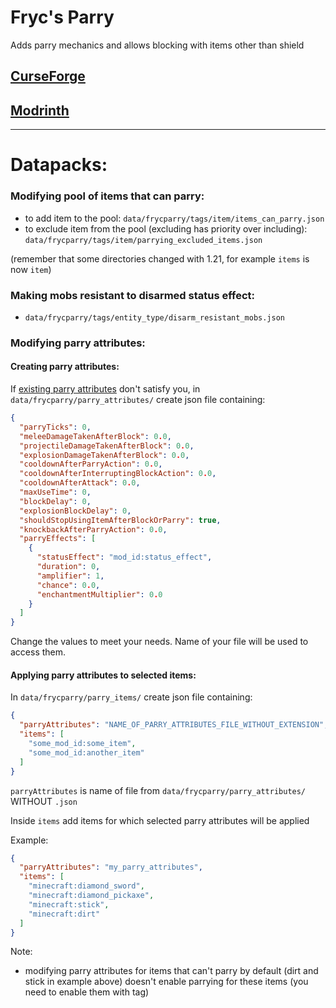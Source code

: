 # Fryc's Parry
Adds parry mechanics and allows blocking with items other than shield


## [CurseForge](https://www.curseforge.com/minecraft/mc-mods/sword-parry)
## [Modrinth](https://modrinth.com/mod/sword-parry)

------------------------------------------------------------------------------------------------------------

# Datapacks:

### Modifying pool of items that can parry:

- to add item to the pool: `data/frycparry/tags/item/items_can_parry.json`
- to exclude item from the pool (excluding has priority over including): `data/frycparry/tags/item/parrying_excluded_items.json`

(remember that some directories changed with 1.21, for example `items` is now `item`)

### Making mobs resistant to disarmed status effect:

- `data/frycparry/tags/entity_type/disarm_resistant_mobs.json`

### Modifying parry attributes:

#### Creating parry attributes:

If [existing parry attributes](https://github.com/Xires87/SwordParry/tree/master/src/main/resources/data/frycparry/parry_attributes) don't satisfy you, in `data/frycparry/parry_attributes/` create json file containing:
```json
{
  "parryTicks": 0,
  "meleeDamageTakenAfterBlock": 0.0,
  "projectileDamageTakenAfterBlock": 0.0,
  "explosionDamageTakenAfterBlock": 0.0,
  "cooldownAfterParryAction": 0.0,
  "cooldownAfterInterruptingBlockAction": 0.0,
  "cooldownAfterAttack": 0.0,
  "maxUseTime": 0,
  "blockDelay": 0,
  "explosionBlockDelay": 0,
  "shouldStopUsingItemAfterBlockOrParry": true,
  "knockbackAfterParryAction": 0.0,
  "parryEffects": [
    {
      "statusEffect": "mod_id:status_effect",
      "duration": 0,
      "amplifier": 1,
      "chance": 0.0,
      "enchantmentMultiplier": 0.0
    }
  ]
}
```
Change the values to meet your needs. Name of your file will be used to access them.


#### Applying parry attributes to selected items:

In `data/frycparry/parry_items/` create json file containing:
```json
{
  "parryAttributes": "NAME_OF_PARRY_ATTRIBUTES_FILE_WITHOUT_EXTENSION",
  "items": [
    "some_mod_id:some_item",
    "some_mod_id:another_item"
  ]
}
```
`parryAttributes` is name of file from `data/frycparry/parry_attributes/` WITHOUT `.json`

Inside `items` add items for which selected parry attributes will be applied

Example:
```json
{
  "parryAttributes": "my_parry_attributes",
  "items": [
    "minecraft:diamond_sword",
    "minecraft:diamond_pickaxe",
    "minecraft:stick",
    "minecraft:dirt"
  ]
}
```

Note:
- modifying parry attributes for items that can't parry by default (dirt and stick in example above) doesn't enable parrying for these items (you need to enable them with tag)


